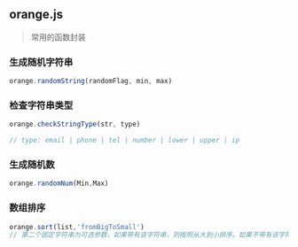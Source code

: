 ## orange.js

>常用的函数封装

### 生成随机字符串
```javascript
orange.randomString(randomFlag, min, max)
```

### 检查字符串类型
```javascript
orange.checkStringType(str, type)

// type: email | phone | tel | number | lower | upper | ip

```

### 生成随机数
```javascript
orange.randomNum(Min,Max)
```

### 数组排序
```javascript
orange.sort(list,'fromBigToSmall')
// 第二个固定字符串为可选参数，如果带有该字符串，则按照从大到小排序。如果不带有该字符串，则按照从小到大排序。
```